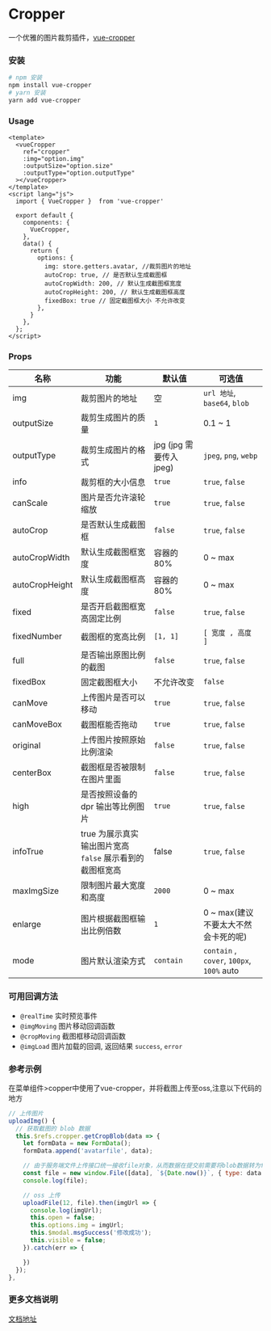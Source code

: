 # Cropper

一个优雅的图片裁剪插件，[vue-cropper](https://github.com/xyxiao001/vue-cropper)

### 安装

```bash
# npm 安装
npm install vue-cropper
# yarn 安装
yarn add vue-cropper
```

### Usage

```vue
<template>
  <vueCropper
    ref="cropper"
    :img="option.img"
    :outputSize="option.size"
    :outputType="option.outputType"
  ></vueCropper>
</template>
<script lang="js">
  import { VueCropper }  from 'vue-cropper' 

  export default {
    components: {
      VueCropper,
    },
    data() {
      return {
        options: {
          img: store.getters.avatar, //裁剪图片的地址
          autoCrop: true, // 是否默认生成截图框
          autoCropWidth: 200, // 默认生成截图框宽度
          autoCropHeight: 200, // 默认生成截图框高度
          fixedBox: true // 固定截图框大小 不允许改变
        },
      }
    },
  };
</script>
```

### Props

| 名称           | 功能                                                     | 默认值                 | 可选值                                    |
| -------------- | -------------------------------------------------------- | ---------------------- | ----------------------------------------- |
| img            | 裁剪图片的地址                                           | 空                     | `url 地址`, `base64`, `blob`              |
| outputSize     | 裁剪生成图片的质量                                       | `1`                    | 0.1 ~ 1                                   |
| outputType     | 裁剪生成图片的格式                                       | jpg (jpg 需要传入jpeg) | `jpeg`, `png`, `webp`                     |
| info           | 裁剪框的大小信息                                         | `true`                 | `true`, `false`                           |
| canScale       | 图片是否允许滚轮缩放                                     | `true`                 | `true`, `false`                           |
| autoCrop       | 是否默认生成截图框                                       | `false`                | `true`, `false`                           |
| autoCropWidth  | 默认生成截图框宽度                                       | 容器的 80%             | 0 ~ max                                   |
| autoCropHeight | 默认生成截图框高度                                       | 容器的 80%             | 0 ~ max                                   |
| fixed          | 是否开启截图框宽高固定比例                               | `false`                | `true`, `false`                           |
| fixedNumber    | 截图框的宽高比例                                         | `[1, 1]`               | `[ 宽度 , 高度 ]`                         |
| full           | 是否输出原图比例的截图                                   | `false`                | `true`, `false`                           |
| fixedBox       | 固定截图框大小                                           | 不允许改变             | `false`                                   |
| canMove        | 上传图片是否可以移动                                     | `true`                 | `true`, `false`                           |
| canMoveBox     | 截图框能否拖动                                           | `true`                 | `true`, `false`                           |
| original       | 上传图片按照原始比例渲染                                 | `false`                | `true`, `false`                           |
| centerBox      | 截图框是否被限制在图片里面                               | `false`                | `true`, `false`                           |
| high           | 是否按照设备的dpr 输出等比例图片                         | `true`                 | `true`, `false`                           |
| infoTrue       | true 为展示真实输出图片宽高 `false` 展示看到的截图框宽高 | false                  | `true`, `false`                           |
| maxImgSize     | 限制图片最大宽度和高度                                   | `2000`                 | 0 ~ max                                   |
| enlarge        | 图片根据截图框输出比例倍数                               | `1`                    | 0 ~ max(建议不要太大不然会卡死的呢)       |
| mode           | 图片默认渲染方式                                         | `contain`              | `contain` , `cover`, `100px`, `100%` auto |

### 可用回调方法

- `@realTime` 实时预览事件
- `@imgMoving` 图片移动回调函数
- `@cropMoving` 截图框移动回调函数
- `@imgLoad` 图片加载的回调, 返回结果 `success`, `error`

### 参考示例

在菜单组件>copper中使用了vue-cropper，并将截图上传至oss,注意以下代码的地方

```js
// 上传图片
uploadImg() {
  // 获取截图的 blob 数据
  this.$refs.cropper.getCropBlob(data => {
    let formData = new FormData();
    formData.append('avatarfile', data);

    // 由于服务端文件上传接口统一接收file对象，从而数据在提交前需要将blob数据转为file对象，转换方法如下
    const file = new window.File([data], `${Date.now()}`, { type: data.type })
    console.log(file);

    // oss 上传
    uploadFile(12, file).then(imgUrl => {
      console.log(imgUrl);
      this.open = false;
      this.options.img = imgUrl;
      this.$modal.msgSuccess('修改成功');
      this.visible = false;
    }).catch(err => {

    })
  });
},
```



### 更多文档说明

[文档地址](https://github.com/xyxiao001/vue-cropper)